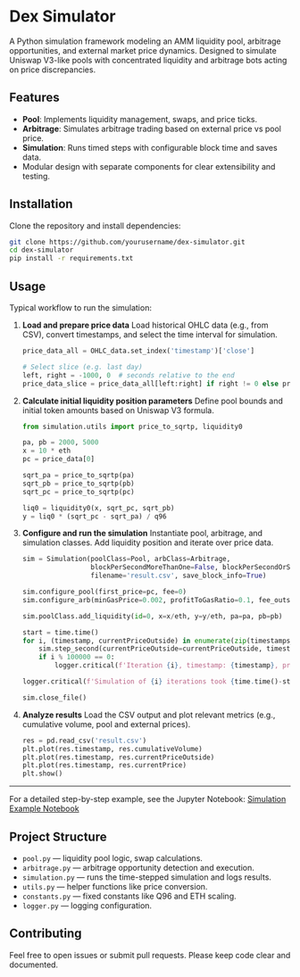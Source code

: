 # Dex Simulator

A Python simulation framework modeling an AMM liquidity pool, arbitrage opportunities, and external market price dynamics. Designed to simulate Uniswap V3-like pools with concentrated liquidity and arbitrage bots acting on price discrepancies.

## Features

* **Pool**: Implements liquidity management, swaps, and price ticks.
* **Arbitrage**: Simulates arbitrage trading based on external price vs pool price.
* **Simulation**: Runs timed steps with configurable block time and saves data.
* Modular design with separate components for clear extensibility and testing.

## Installation

Clone the repository and install dependencies:

```bash
git clone https://github.com/yourusername/dex-simulator.git
cd dex-simulator
pip install -r requirements.txt
```

## Usage

Typical workflow to run the simulation:

1. **Load and prepare price data**
   Load historical OHLC data (e.g., from CSV), convert timestamps, and select the time interval for simulation.

   ```python
   price_data_all = OHLC_data.set_index('timestamp')['close']

   # Select slice (e.g. last day)
   left, right = -1000, 0  # seconds relative to the end
   price_data_slice = price_data_all[left:right] if right != 0 else price_data_all[left:]
   ```

2. **Calculate initial liquidity position parameters**
   Define pool bounds and initial token amounts based on Uniswap V3 formula.

   ```python
   from simulation.utils import price_to_sqrtp, liquidity0

   pa, pb = 2000, 5000
   x = 10 * eth
   pc = price_data[0]

   sqrt_pa = price_to_sqrtp(pa)
   sqrt_pb = price_to_sqrtp(pb)
   sqrt_pc = price_to_sqrtp(pc)

   liq0 = liquidity0(x, sqrt_pc, sqrt_pb)
   y = liq0 * (sqrt_pc - sqrt_pa) / q96
   ```

3. **Configure and run the simulation**
   Instantiate pool, arbitrage, and simulation classes. Add liquidity position and iterate over price data.

   ```python
   sim = Simulation(poolClass=Pool, arbClass=Arbitrage, 
                    blockPerSecondMoreThanOne=False, blockPerSecondOrSecondsPerBlock=4, 
                    filename='result.csv', save_block_info=True)

   sim.configure_pool(first_price=pc, fee=0)
   sim.configure_arb(minGasPrice=0.002, profitToGasRatio=0.1, fee_outside=0, skip=0)

   sim.poolClass.add_liquidity(id=0, x=x/eth, y=y/eth, pa=pa, pb=pb)

   start = time.time()
   for i, (timestamp, currentPriceOutside) in enumerate(zip(timestamps_data, price_data)):
       sim.step_second(currentPriceOutside=currentPriceOutside, timestamp=timestamp)
       if i % 100000 == 0:
           logger.critical(f'Iteration {i}, timestamp: {timestamp}, price: {currentPriceOutside:.2f}, poolPrice: {sim.poolClass.currentPrice:.2f}')

   logger.critical(f'Simulation of {i} iterations took {time.time()-start:.2f} seconds')

   sim.close_file()
   ```

4. **Analyze results**
   Load the CSV output and plot relevant metrics (e.g., cumulative volume, pool and external prices).

   ```python
   res = pd.read_csv('result.csv')
   plt.plot(res.timestamp, res.cumulativeVolume)
   plt.plot(res.timestamp, res.currentPriceOutside)
   plt.plot(res.timestamp, res.currentPrice)
   plt.show()
   ```

---

For a detailed step-by-step example, see the Jupyter Notebook:
[Simulation Example Notebook](https://github.com/cvvcvccvvcvc/dex-simulator/notebooks/simulation_example.ipynb)

## Project Structure

* `pool.py` — liquidity pool logic, swap calculations.
* `arbitrage.py` — arbitrage opportunity detection and execution.
* `simulation.py` — runs the time-stepped simulation and logs results.
* `utils.py` — helper functions like price conversion.
* `constants.py` — fixed constants like Q96 and ETH scaling.
* `logger.py` — logging configuration.

## Contributing

Feel free to open issues or submit pull requests. Please keep code clear and documented.
